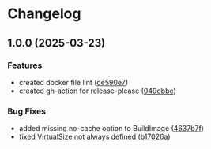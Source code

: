 # Changelog

## 1.0.0 (2025-03-23)


### Features

* created docker file lint ([de590e7](https://github.com/VoxExtract-Labs/docker-vox-demucs/commit/de590e705d65cad546b9654e6e1177f12052efbd))
* created gh-action for release-please ([049dbbe](https://github.com/VoxExtract-Labs/docker-vox-demucs/commit/049dbbebbf623c7ef5f0ddbb5c2d4654dabff762))


### Bug Fixes

* added missing no-cache option to BuildImage ([4637b7f](https://github.com/VoxExtract-Labs/docker-vox-demucs/commit/4637b7fe29e1ad9a6bdf613b9a13ab6dc3e8df1e))
* fixed VirtualSize not always defined ([b17026a](https://github.com/VoxExtract-Labs/docker-vox-demucs/commit/b17026af110c280b213f7e9b3ef053baf837e243))
